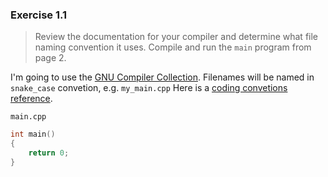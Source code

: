 ### Exercise 1.1
> Review the documentation for your compiler and determine what file naming convention it uses. Compile and run the `main` program from page 2.

I'm going to use the [GNU Compiler Collection](https://gcc.gnu.org/). Filenames will be named in `snake_case` convetion, e.g. `my_main.cpp` Here is a [coding convetions reference](https://gcc.gnu.org/codingconventions.html).

`main.cpp`
```c
int main()
{
    return 0;
}
```